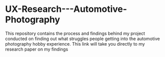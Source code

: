 # UX-Research---Automotive-Photography
This repository contains the process and findings behind my project conducted on finding out what struggles people getting into the automotive photography hobby experience.
This link will take you directly to my research paper on my findings [
](https://github.com/albertjbrown/UX-Research---Automotive-Photography/blob/main/Albert%20Brown%20-%20Final%20Research%20Paper.pdf)
